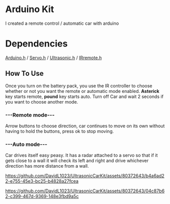 # Arduino Kit
I created a remote control / automatic car with arduino

# Dependencies
[Arduino.h](https://www.arduino.cc/en/software) /
[Servo.h](https://github.com/arduino-libraries/Servo?utm_source=platformio&utm_medium=piohome) /
[Ultrasonic.h](https://github.com/ErickSimoes/Ultrasonic?utm_source=platformio&utm_medium=piohome) /
[IRremote.h](https://github.com/Arduino-IRremote/Arduino-IRremote?utm_source=platformio&utm_medium=piohome)

## How To Use
Once you turn on the battery pack, you use the IR controller to choose whether or not you want the remote or automatic mode enabled. **Asterick** key starts remote, **pound** key starts auto. Turn off Car and wait 2 seconds if you want to choose another mode.

### ---Remote mode---
Arrow buttons to choose direction, car continues to move on its own without having to hold the buttons, press ok to stop moving.
### ---Auto mode---
Car drives itself easy peasy. It has a radar attached to a servo so that if it gets close to a wall it will check its left and right and drive whichever direction has more distance from a wall.

https://github.com/DavidL1023/UltrasonicCarKit/assets/80372643/b4a6ad22-e755-45e3-bc25-b4828a27fcea

https://github.com/DavidL1023/UltrasonicCarKit/assets/80372643/04c87b62-c399-467d-9369-148e3fbd9a5c
